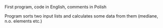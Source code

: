 First program, code in English, comments in Polish

Program sorts two input lists and calculates some data from them (mediane, n.o. elements etc.)
